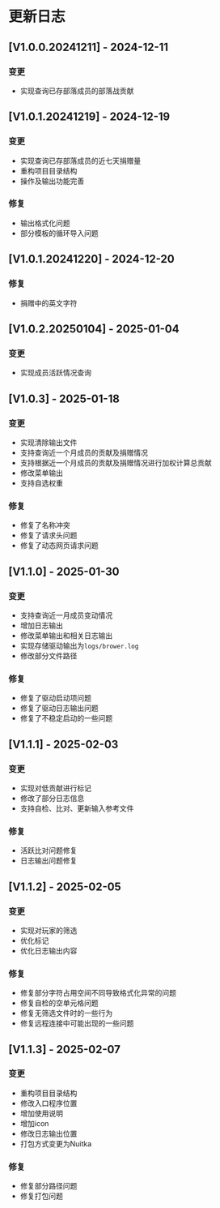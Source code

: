 # 更新日志
## [V1.0.0.20241211] - 2024-12-11
### 变更
* 实现查询已存部落成员的部落战贡献
## [V1.0.1.20241219] - 2024-12-19
### 变更
* 实现查询已存部落成员的近七天捐赠量
* 重构项目目录结构
* 操作及输出功能完善
### 修复
* 输出格式化问题
* 部分模板的循环导入问题
## [V1.0.1.20241220] - 2024-12-20
### 修复
* 捐赠中的英文字符
## [V1.0.2.20250104] - 2025-01-04
### 变更 
* 实现成员活跃情况查询
## [V1.0.3] - 2025-01-18
### 变更
* 实现清除输出文件
* 支持查询近一个月成员的贡献及捐赠情况
* 支持根据近一个月成员的贡献及捐赠情况进行加权计算总贡献
* 修改菜单输出
* 支持自选权重
### 修复 
* 修复了名称冲突
* 修复了请求头问题
* 修复了动态网页请求问题
## [V1.1.0] - 2025-01-30
### 变更
* 支持查询近一月成员变动情况
* 增加日志输出
* 修改菜单输出和相关日志输出
* 实现存储驱动输出为`logs/brower.log`
* 修改部分文件路径
### 修复
* 修复了驱动启动项问题
* 修复了驱动日志输出问题
* 修复了不稳定启动的一些问题
## [V1.1.1] - 2025-02-03
### 变更
* 实现对低贡献进行标记
* 修改了部分日志信息
* 支持自检、比对、更新输入参考文件
### 修复
* 活跃比对问题修复
* 日志输出问题修复
## [V1.1.2] - 2025-02-05
### 变更
* 实现对玩家的筛选
* 优化标记
* 优化日志输出内容
### 修复
* 修复部分字符占用空间不同导致格式化异常的问题
* 修复自检的空单元格问题
* 修复无筛选文件时的一些行为
* 修复远程连接中可能出现的一些问题
## [V1.1.3] - 2025-02-07
### 变更
* 重构项目目录结构
* 修改入口程序位置
* 增加使用说明
* 增加icon
* 修改日志输出位置
* 打包方式变更为Nuitka
### 修复
* 修复部分路径问题
* 修复打包问题